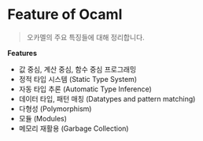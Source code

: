 # Feature of Ocaml

> 오카멜의 주요 특징들에 대해 정리합니다.



**Features**

- 값 중심, 계산 중심, 함수 중심 프로그래밍
- 정적 타입 시스템 (Static Type System)
- 자동 타입 추론 (Automatic Type Inference)
- 데이터 타입, 패턴 매칭 (Datatypes and pattern matching)
- 다형성 (Polymorphism)
- 모듈 (Modules)
- 메모리 재활용 (Garbage Collection)



